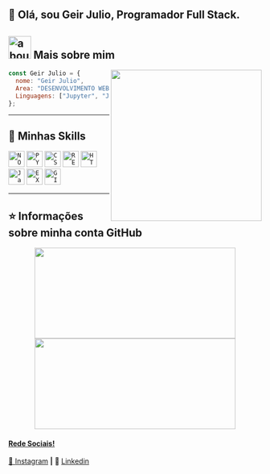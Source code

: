 


## 👋 Olá, sou Geir Julio, Programador Full Stack. 

## <img width="45" alt="about" src="https://raw.github.com/elizarov/elizarov/master/about.png"> Mais sobre mim

<img align="right" width="300" src="https://i2.wp.com/allhtaccess.info/wp-content/uploads/2018/03/programming.gif?fit=1281%2C716&ssl=1" />

```JavaScript
const Geir Julio = {
  nome: "Geir Julio",
  Area: "DESENVOLVIMENTO WEB", "DESENVOLVIMENTO SISTEMA"
  Linguagens: ["Jupyter", "JavaScript", "Python"],
};
```

----

## 🚀 Minhas Skills

<code><img height="32" src="https://img.shields.io/badge/Node.js-43853D?style=for-the-badge&logo=node.js&logoColor=white" alt="NODE.JS"/></code>
<code><img height="32" src="https://img.shields.io/badge/Python-14354C?style=for-the-badge&logo=python&logoColor=white" alt="PYTHON"/></code>
<code><img height="32" src="https://img.shields.io/badge/CSS3-1572B6?style=for-the-badge&logo=css3&logoColor=white" alt="CSS"/></code>
<code><img height="32" src="https://img.shields.io/badge/React-20232A?style=for-the-badge&logo=react&logoColor=61DAFB" alt="REACT.JS"/></code></code>
<code><img height="32" src="https://img.shields.io/badge/HTML5-E34F26?style=for-the-badge&logo=html5&logoColor=white" alt="HTML"/></code></code>
<code><img height="32" src="https://img.shields.io/badge/JavaScript-323330?style=for-the-badge&logo=javascript&logoColor=F7DF1E" alt="Javascript"/></code>
<code><img height="32" src="https://img.shields.io/badge/Microsoft_Excel-217346?style=for-the-badge&logo=microsoft-excel&logoColor=white" alt="EXCEL"/></code>
<code><img height="32" src="https://img.shields.io/badge/GIT-E44C30?style=for-the-badge&logo=git&logoColor=white" alt="GIT"/></code>

---

## ⭐ Informações sobre minha conta GitHub

<div align="center">
  <a href="https://github.com/Littleboss2">
  <img height="180em" width="400em" src="https://github-readme-stats.vercel.app/api?username=Littleboss2&theme=dracula&show_icons=true"/>

  <img height="180em" width="400em" src="https://github-readme-stats.vercel.app/api/top-langs/?username=Littleboss2&layout=compact&langs_count=7&theme=dracula"/>
</div>
  

[instagram]: https://www.instagram.com/2g.j3/
[linkedin]: https://www.linkedin.com/in/geir-julio-3b5570185/

#### Rede Sociais!

🙂 [Instagram][Instagram] **|** 
👔 [Linkedin][Linkedin]
 
